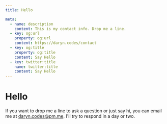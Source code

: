 ```yaml
---
title: Hello

meta:
  - name: description
    content: This is my contact info. Drop me a line.
  - key: og:url
    property: og:url
    content: https://daryn.codes/contact
  - key: og:title
    property: og:title
    content: Say Hello
  - key: twitter:title
    name: twitter:title
    content: Say Hello
---
```


<h1 class="brush title">Hello</h1>

<div class="intro">
  <p>
    If you want to drop me a line to ask a question or just say hi, you can
    email me at <a href="mailto:daryn.codes@pm.me">daryn.codes@pm.me</a>. I'll try to respond in
    a day or two.
  </p>
</div>
